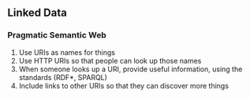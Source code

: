 ## Linked Data

### Pragmatic Semantic Web

1. Use URIs as names for things
2. Use HTTP URIs so that people can look up those names
3. When someone looks up a URI, provide useful information, using the standards (RDF*, SPARQL)
4. Include links to other URIs so that they can discover more things